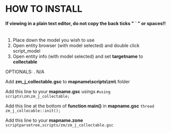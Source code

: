 # HOW TO INSTALL

#### If viewing in a plain text editor, do not copy the back ticks " ` " or spaces!!<br><br>

1. Place down the model you wish to use
2. Open entity browser (with model selected) and double click script_model
3. Open entity info (with model selected) and set **targetname** to **collectable**

OPTIONALS:
. N/A

Add **zm_j_collectable.gsc** to **mapname\\scripts\\zm\\** folder

Add this line to your **mapname.gsc** usings
` #using scripts\zm\zm_j_collectable; `

Add this line at the bottom of **function main()** in **mapname.gsc**
` thread zm_j_collecable::init(); `

Add this line to your **mapname.zone**
` scriptparsetree,scripts/zm/zm_j_collectable.gsc `
